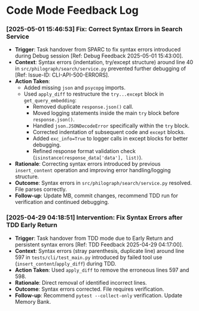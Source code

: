 # Code Mode Feedback Log
<!-- Entries below should be added reverse chronologically (newest first) -->

### [2025-05-01 15:46:53] Fix: Correct Syntax Errors in Search Service
- **Trigger**: Task handover from SPARC to fix syntax errors introduced during Debug session [Ref: Debug Feedback 2025-05-01 15:43:00].
- **Context**: Syntax errors (indentation, try/except structure) around line 40 in `src/philograph/search/service.py` prevented further debugging of [Ref: Issue-ID: CLI-API-500-ERRORS].
- **Action Taken**:
    - Added missing `json` and `psycopg` imports.
    - Used `apply_diff` to restructure the `try...except` block in `get_query_embedding`:
        - Removed duplicate `response.json()` call.
        - Moved logging statements inside the main `try` block before `response.json()`.
        - Handled `json.JSONDecodeError` specifically within the `try` block.
        - Corrected indentation of subsequent code and `except` blocks.
        - Added `exc_info=True` to logger calls in except blocks for better debugging.
        - Refined response format validation check (`isinstance(response_data['data'], list)`).
- **Rationale**: Correcting syntax errors introduced by previous `insert_content` operation and improving error handling/logging structure.
- **Outcome**: Syntax errors in `src/philograph/search/service.py` resolved. File parses correctly.
- **Follow-up**: Update MB, commit changes, recommend TDD run for verification and continued debugging.
### [2025-04-29 04:18:51] Intervention: Fix Syntax Errors after TDD Early Return
- **Trigger**: Task handover from TDD mode due to Early Return and persistent syntax errors [Ref: TDD Feedback 2025-04-29 04:17:00].
- **Context**: Syntax errors (stray parenthesis, duplicate line) around line 597 in `tests/cli/test_main.py` introduced by failed tool use (`insert_content`/`apply_diff`) during TDD.
- **Action Taken**: Used `apply_diff` to remove the erroneous lines 597 and 598.
- **Rationale**: Direct removal of identified incorrect lines.
- **Outcome**: Syntax errors corrected. File requires verification.
- **Follow-up**: Recommend `pytest --collect-only` verification. Update Memory Bank.